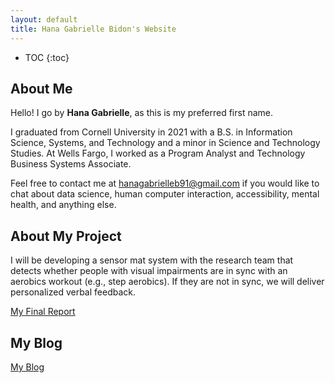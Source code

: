 ```yaml
---
layout: default
title: Hana Gabrielle Bidon's Website 
---
```


* TOC
{:toc}

## About Me

Hello! I go by **Hana Gabrielle**, as this is my preferred first name.

I graduated from Cornell University in 2021 with a B.S. in Information Science, Systems, and Technology and a minor in Science and Technology Studies. At Wells Fargo, I worked as a Program Analyst and Technology Business Systems Associate.

Feel free to contact me at hanagabrielleb91@gmail.com if you would like to chat about data science, human computer interaction, accessibility, mental health, and anything else. 


## About My Project

I will be developing a sensor mat system with the research team that detects whether people with visual impairments are in sync with an aerobics workout (e.g., step aerobics). If they are not in sync, we will deliver personalized verbal feedback.

[My Final Report](files/finalreport.pdf)

## My Blog

[My Blog](blog.html)
